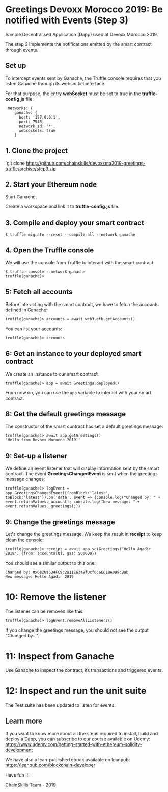 # Greetings Devoxx Morocco 2019: Be notified with Events (Step 3)

Sample Decentralised Application (Dapp) used at Devoxx Morocco 2019.

The step 3 implements the notifications emitted by the smart contract through events.

## Set up

To intercept events sent by Ganache, the Truffle console requires that you listen Ganache through its websocket interface.

For that purpose, the entry **webSocket** must be set to true in the **truffle-config.js** file:

```
 networks: {
    ganache: {
      host: '127.0.0.1',
      port: 7545,
      network_id: '*',
      websockets: true
    }
```

## 1. Clone the project

`git clone https://github.com/chainskills/devoxxma2019-greetings-truffle/archive/step3.zip

## 2. Start your Ethereum node

Start Ganache.

Create a workspace and link it to **truffle-config.js** file.

## 3. Compile and deploy your smart contract

```
$ truffle migrate --reset --compile-all --network ganache
```

## 4. Open the Truffle console

We will use the console from Truffle to interact with the smart contract:

```
$ truffle console --network ganache
truffle(ganache)>
```

## 5: Fetch all accounts

Before interacting with the smart contract, we have to fetch the accounts defined in Ganache:

```
truffle(ganache)> accounts = await web3.eth.getAccounts()
```

You can list your accounts:

```
truffle(ganache)> accounts
```

## 6: Get an instance to your deployed smart contract

We create an instance to our smart contract.

```
truffle(ganache)> app = await Greetings.deployed()
```

From now on, you can use the `app` variable to interact with your smart contract.

## 8: Get the default greetings message

The constructor of the smart contract has set a default greetings message:

```
truffle(ganache)> await app.getGreetings()
'Hello from Devoxx Morocco 2019!'
```

## 9: Set-up a listener

We define an event listener that will display information sent by the smart contract. The event **GreetingsChangedEvent** is sent when the greetings message changes:

```
truffle(ganache)> logEvent = app.GreetingsChangedEvent({fromBlock:'latest', toBlock:'latest'}).on('data', event => {console.log("Changed by: " + event.returnValues._account); console.log("New message: " + event.returnValues._greetings);})
```

## 9: Change the greetings message

Let's change the greetings message. We keep the result in **receipt** to keep clean the console:

```
truffle(ganache)> receipt = await app.setGreetings("Hello Agadir 2019", {from: accounts[0], gas: 500000})
```

You should see a similar output to this one:

```
Changed by: 0x6e28a534FC9c2811E63a9fDcf6C6E618A099c89b
New message: Hello Agadir 2019
```

# 10: Remove the listener

The listener can be removed like this:

```
truffle(ganache)> logEvent.removeAllListeners()
```

If you change the greetings message, you should not see the output "Changed by...".

# 11: Inspect from Ganache

Use Ganache to inspect the contract, its transactions and triggered events.

# 12: Inspect and run the unit suite

The Test suite has been updated to listen for events.

## Learn more

If you want to know more about all the steps required to install, build and deploy a Dapp, you can subscribe to our course available on Udemy: https://www.udemy.com/getting-started-with-ethereum-solidity-development

We have also a lean-published ebook available on leanpub: https://leanpub.com/blockchain-developer

Have fun !!!

ChainSkills Team - 2019
